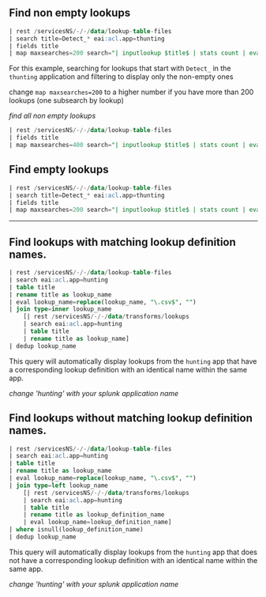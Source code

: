 ## Find non empty lookups

```sql
| rest /servicesNS/-/-/data/lookup-table-files
| search title=Detect_* eai:acl.app=thunting
| fields title
| map maxsearches=200 search="| inputlookup $title$ | stats count | eval lookup_name=\"$title$\" | where count>0"
```

For this example, searching for lookups that start with `Detect_` in the `thunting` application and filtering to display only the non-empty ones

change `map maxsearches=200` to a higher number if you have more than 200 lookups (one subsearch by lookup) 

*find all non empty lookups*
```sql
| rest /servicesNS/-/-/data/lookup-table-files
| fields title
| map maxsearches=400 search="| inputlookup $title$ | stats count | eval lookup_name=\"$title$\" | where count>0"
```

## Find empty lookups

```sql
| rest /servicesNS/-/-/data/lookup-table-files
| search title=Detect_* eai:acl.app=thunting
| fields title
| map maxsearches=200 search="| inputlookup $title$ | stats count | eval lookup_name=\"$title$\" | where count=0"
```

---

## Find lookups with matching lookup definition names.

```sql
| rest /servicesNS/-/-/data/lookup-table-files 
| search eai:acl.app=hunting 
| table title 
| rename title as lookup_name 
| eval lookup_name=replace(lookup_name, "\.csv$", "")
| join type=inner lookup_name 
    [| rest /servicesNS/-/-/data/transforms/lookups 
    | search eai:acl.app=hunting 
    | table title 
    | rename title as lookup_name]
| dedup lookup_name
```

This query will automatically display lookups from the `hunting` app that have a corresponding lookup definition with an identical name within the same app.

*change 'hunting' with your splunk application name*

## Find lookups without matching lookup definition names.
```sql
| rest /servicesNS/-/-/data/lookup-table-files 
| search eai:acl.app=hunting
| table title 
| rename title as lookup_name 
| eval lookup_name=replace(lookup_name, "\.csv$", "")
| join type=left lookup_name 
    [| rest /servicesNS/-/-/data/transforms/lookups 
    | search eai:acl.app=hunting
    | table title 
    | rename title as lookup_definition_name 
    | eval lookup_name=lookup_definition_name]
| where isnull(lookup_definition_name)
| dedup lookup_name
```
This query will automatically display lookups from the `hunting` app that does not have a corresponding lookup definition with an identical name within the same app.

*change 'hunting' with your splunk application name*



